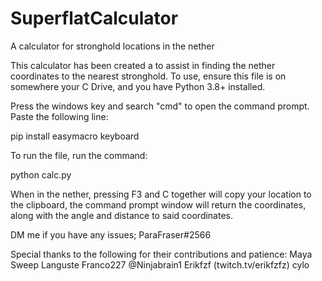 # SuperflatCalculator
A calculator for stronghold locations in the nether


This calculator has been created a to assist in finding the nether coordinates to the nearest stronghold. To use, ensure this file is on somewhere your C Drive, and you have Python 3.8+ installed. 

Press the windows key and search "cmd" to open the command prompt. Paste the following line:

   pip install easymacro keyboard

To run the file, run the command:

   python calc.py

When in the nether, pressing F3 and C together  will copy your location to the clipboard, the command prompt window will return the coordinates, along with the angle and distance to said coordinates.

DM me if you have any issues; ParaFraser#2566

Special thanks to the following for their contributions and patience:
Maya
Sweep
Languste
Franco227
@Ninjabrain1
Erikfzf (twitch.tv/erikfzfz)
cylo
